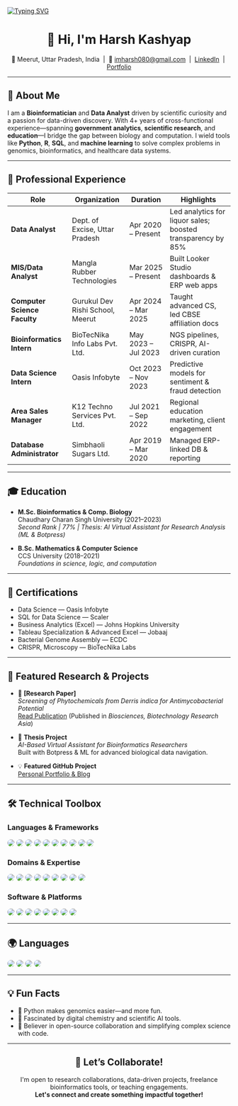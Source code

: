 [![Typing SVG](https://readme-typing-svg.demolab.com?font=Fira+Code&pause=1000&color=1865F7&random=false&width=435&lines=I'm+Harsh+Kashyap;Bioinformatician+%7C+Data+Analyst;Driven+by+curiosity+%26+logic;Python+empowers+bioinformatics)](https://git.io/typing-svg)

<h1 align="center">👋 Hi, I'm Harsh Kashyap</h1>

<p align="center">
  📍 Meerut, Uttar Pradesh, India &nbsp;|&nbsp;
  📧 <a href="mailto:imharsh080@gmail.com">imharsh080@gmail.com</a> &nbsp;|&nbsp;
  <a href="https://www.linkedin.com/in/harsh-kashyap-bioinformatics">LinkedIn</a> &nbsp;|&nbsp;
  <a href="https://github.com/Imharsh08/HarshKashyap.github.io">Portfolio</a>
</p>

---

## 🧬 About Me

I am a <b>Bioinformatician</b> and <b>Data Analyst</b> driven by scientific curiosity and a passion for data-driven discovery. With 4+ years of cross-functional experience—spanning <b>government analytics</b>, <b>scientific research</b>, and <b>education</b>—I bridge the gap between biology and computation. I wield tools like <b>Python</b>, <b>R</b>, <b>SQL</b>, and <b>machine learning</b> to solve complex problems in genomics, bioinformatics, and healthcare data systems.

---

## 💼 Professional Experience

| Role                      | Organization                                | Duration                      | Highlights                                         |
|---------------------------|---------------------------------------------|-------------------------------|----------------------------------------------------|
| **Data Analyst**          | Dept. of Excise, Uttar Pradesh              | Apr 2020 – Present            | Led analytics for liquor sales; boosted transparency by 85% |
| **MIS/Data Analyst**      | Mangla Rubber Technologies                  | Mar 2025 – Present            | Built Looker Studio dashboards & ERP web apps      |
| **Computer Science Faculty** | Gurukul Dev Rishi School, Meerut          | Apr 2024 – Mar 2025           | Taught advanced CS, led CBSE affiliation docs      |
| **Bioinformatics Intern** | BioTecNika Info Labs Pvt. Ltd.              | May 2023 – Jul 2023           | NGS pipelines, CRISPR, AI-driven curation          |
| **Data Science Intern**   | Oasis Infobyte                              | Oct 2023 – Nov 2023           | Predictive models for sentiment & fraud detection  |
| **Area Sales Manager**    | K12 Techno Services Pvt. Ltd.               | Jul 2021 – Sep 2022           | Regional education marketing, client engagement    |
| **Database Administrator**| Simbhaoli Sugars Ltd.                       | Apr 2019 – Mar 2020           | Managed ERP-linked DB & reporting                  |

---

## 🎓 Education

- **M.Sc. Bioinformatics & Comp. Biology**  
  Chaudhary Charan Singh University (2021–2023)  
  <i>Second Rank | 77% | Thesis: AI Virtual Assistant for Research Analysis (ML & Botpress)</i>

- **B.Sc. Mathematics & Computer Science**  
  CCS University (2018–2021)  
  <i>Foundations in science, logic, and computation</i>

---

## 📄 Certifications

- Data Science — Oasis Infobyte  
- SQL for Data Science — Scaler  
- Business Analytics (Excel) — Johns Hopkins University  
- Tableau Specialization & Advanced Excel — Jobaaj  
- Bacterial Genome Assembly — ECDC  
- CRISPR, Microscopy — BioTecNika Labs  

---

## 🧪 Featured Research & Projects

- 🧬 **[Research Paper]**  
  _Screening of Phytochemicals from Derris indica for Antimycobacterial Potential_  
  [Read Publication](http://dx.doi.org/10.13005/bbra/3142) (Published in <i>Biosciences, Biotechnology Research Asia</i>)

- 🤖 **Thesis Project**  
  <i>AI-Based Virtual Assistant for Bioinformatics Researchers</i>  
  Built with Botpress & ML for advanced biological data navigation.

- 💡 **Featured GitHub Project**  
  [Personal Portfolio & Blog](https://github.com/Imharsh08/HarshKashyap.github.io)

---

## 🛠️ Technical Toolbox

### Languages & Frameworks

<p>
  <img src="https://img.shields.io/badge/Python-3776AB?style=for-the-badge&logo=python&logoColor=white" style="border-radius:12px"/>
  <img src="https://img.shields.io/badge/R-276DC3?style=for-the-badge&logo=r&logoColor=white" style="border-radius:12px"/>
  <img src="https://img.shields.io/badge/SQL-4479A1?style=for-the-badge&logo=postgresql&logoColor=white" style="border-radius:12px"/>
  <img src="https://img.shields.io/badge/PHP-777BB4?style=for-the-badge&logo=php&logoColor=white" style="border-radius:12px"/>
  <img src="https://img.shields.io/badge/Perl-39457E?style=for-the-badge&logo=perl&logoColor=white" style="border-radius:12px"/>
  <img src="https://img.shields.io/badge/C++-00599C?style=for-the-badge&logo=c%2b%2b&logoColor=white" style="border-radius:12px"/>
  <img src="https://img.shields.io/badge/JavaScript-F7DF1E?style=for-the-badge&logo=javascript&logoColor=black" style="border-radius:12px"/>
  <img src="https://img.shields.io/badge/TensorFlow-FF6F00?style=for-the-badge&logo=tensorflow&logoColor=white" style="border-radius:12px"/>
  <img src="https://img.shields.io/badge/MATLAB-0076A8?style=for-the-badge&logo=mathworks&logoColor=white" style="border-radius:12px"/>
  <img src="https://img.shields.io/badge/React-20232A?style=for-the-badge&logo=react&logoColor=61DAFB" style="border-radius:12px"/>
</p>

### Domains & Expertise

<p>
  <img src="https://img.shields.io/badge/Bioinformatics-1865F7?style=for-the-badge" style="border-radius:12px"/>
  <img src="https://img.shields.io/badge/Genomics-00BFAE?style=for-the-badge" style="border-radius:12px"/>
  <img src="https://img.shields.io/badge/NGS-FFB300?style=for-the-badge" style="border-radius:12px"/>
  <img src="https://img.shields.io/badge/Data%20Science-2E7D32?style=for-the-badge" style="border-radius:12px"/>
  <img src="https://img.shields.io/badge/EDA-1976D2?style=for-the-badge" style="border-radius:12px"/>
  <img src="https://img.shields.io/badge/ML%20Models-FF7043?style=for-the-badge" style="border-radius:12px"/>
  <img src="https://img.shields.io/badge/Data%20Visualization-673AB7?style=for-the-badge" style="border-radius:12px"/>
  <img src="https://img.shields.io/badge/Healthcare%20Analytics-0097A7?style=for-the-badge" style="border-radius:12px"/>
  <img src="https://img.shields.io/badge/Literature%20Mining-FFC107?style=for-the-badge" style="border-radius:12px"/>
</p>

### Software & Platforms

<p>
  <img src="https://img.shields.io/badge/Looker%20Studio-4285F4?style=for-the-badge&logo=googleanalytics&logoColor=white" style="border-radius:12px"/>
  <img src="https://img.shields.io/badge/Power%20BI-F2C811?style=for-the-badge&logo=powerbi&logoColor=black" style="border-radius:12px"/>
  <img src="https://img.shields.io/badge/Tableau-E97627?style=for-the-badge&logo=tableau&logoColor=white" style="border-radius:12px"/>
  <img src="https://img.shields.io/badge/MS%20SQL%20Server-CC2927?style=for-the-badge&logo=microsoftsqlserver&logoColor=white" style="border-radius:12px"/>
  <img src="https://img.shields.io/badge/Google%20Sheets-34A853?style=for-the-badge&logo=googlesheets&logoColor=white" style="border-radius:12px"/>
  <img src="https://img.shields.io/badge/ERP-607D8B?style=for-the-badge" style="border-radius:12px"/>
  <img src="https://img.shields.io/badge/Git-F05032?style=for-the-badge&logo=git&logoColor=white" style="border-radius:12px"/>
  <img src="https://img.shields.io/badge/CAD-0076A8?style=for-the-badge" style="border-radius:12px"/>
</p>

---

## 🌍 Languages

<p>
  <img src="https://img.shields.io/badge/Hindi-Native-blue?style=for-the-badge" style="border-radius:12px"/>
  <img src="https://img.shields.io/badge/English-Professional-green?style=for-the-badge" style="border-radius:12px"/>
  <img src="https://img.shields.io/badge/Urdu-Intermediate-orange?style=for-the-badge" style="border-radius:12px"/>
  <img src="https://img.shields.io/badge/French-Beginner-lightgrey?style=for-the-badge" style="border-radius:12px"/>
</p>

---

## 💡 Fun Facts

- 🚀 Python makes genomics easier—and more fun.
- 🧪 Fascinated by digital chemistry and scientific AI tools.
- 🤝 Believer in open-source collaboration and simplifying complex science with code.

---

<h2 align="center">🤝 Let’s Collaborate!</h2>

<p align="center">
I'm open to research collaborations, data-driven projects, freelance bioinformatics tools, or teaching engagements.<br>
<b>Let's connect and create something impactful together!</b>
</p>
